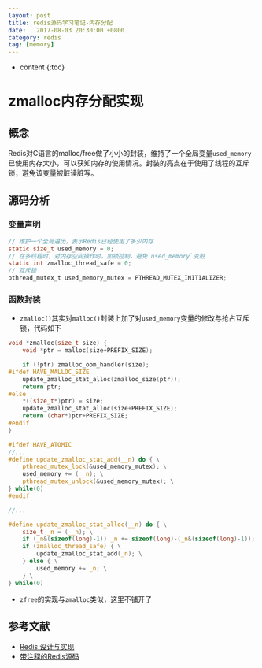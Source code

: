 ```yaml
---
layout: post
title: redis源码学习笔记-内存分配
date:   2017-08-03 20:30:00 +0800
category: redis 
tag: [memory]
---
```



* content
{:toc}

# zmalloc内存分配实现

## 概念

Redis对C语言的malloc/free做了小小的封装，维持了一个全局变量`used_memory`已使用内存大小，可以获知内存的使用情况。封装的亮点在于使用了线程的互斥锁，避免该变量被脏读脏写。

## 源码分析

### 变量声明

```c
// 维护一个全局遍历，表示Redis已经使用了多少内存
static size_t used_memory = 0;
// 在多线程时，对内存空间操作时，加锁控制，避免`used_memory`变脏
static int zmalloc_thread_safe = 0;
// 互斥锁
pthread_mutex_t used_memory_mutex = PTHREAD_MUTEX_INITIALIZER;
```

### 函数封装

- `zmalloc()`其实对`malloc()`封装上加了对`used_memory`变量的修改与抢占互斥锁，代码如下　

```c
void *zmalloc(size_t size) {
    void *ptr = malloc(size+PREFIX_SIZE);

    if (!ptr) zmalloc_oom_handler(size);
#ifdef HAVE_MALLOC_SIZE
    update_zmalloc_stat_alloc(zmalloc_size(ptr));
    return ptr;
#else
    *((size_t*)ptr) = size;
    update_zmalloc_stat_alloc(size+PREFIX_SIZE);
    return (char*)ptr+PREFIX_SIZE;
#endif
}
```

```c
#ifdef HAVE_ATOMIC
//...
#define update_zmalloc_stat_add(__n) do { \
    pthread_mutex_lock(&used_memory_mutex); \
    used_memory += (__n); \
    pthread_mutex_unlock(&used_memory_mutex); \
} while(0)
#endif

//...

#define update_zmalloc_stat_alloc(__n) do { \
    size_t _n = (__n); \
    if (_n&(sizeof(long)-1)) _n += sizeof(long)-(_n&(sizeof(long)-1)); \
    if (zmalloc_thread_safe) { \
        update_zmalloc_stat_add(_n); \
    } else { \
        used_memory += _n; \
    } \
} while(0)
```

- `zfree`的实现与`zmalloc`类似，这里不铺开了

## 参考文献

- [Redis 设计与实现](http://redisbook.com/)
- [带注释的Redis源码](https://github.com/huangz1990/redis-3.0-annotated)